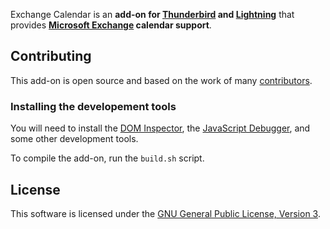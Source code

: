 Exchange Calendar is an **add-on for
[Thunderbird](https://mozilla.org/thunderbird) and
[Lightning](https://mozilla.org/calendar)** that provides
**[Microsoft Exchange](http://microsoft.com/exchange) calendar
support**.

## Contributing

This add-on is open source and based on the work of many
[contributors](https://github.com/ExchangeCalendar/exchangecalendar/graphs/contributors).

### Installing the developement tools

You will need to install the
[DOM Inspector](https://addons.mozilla.org/en-US/thunderbird/addon/dom-inspector-6622/),
the
[JavaScript Debugger](https://addons.mozilla.org/thunderbird/addon/javascript-debugger/),
and some other development tools.
  
To compile the add-on, run the `build.sh` script.

## License

This software is licensed under the
[GNU General Public License, Version 3](http://www.gnu.org/licenses/gpl.html).
